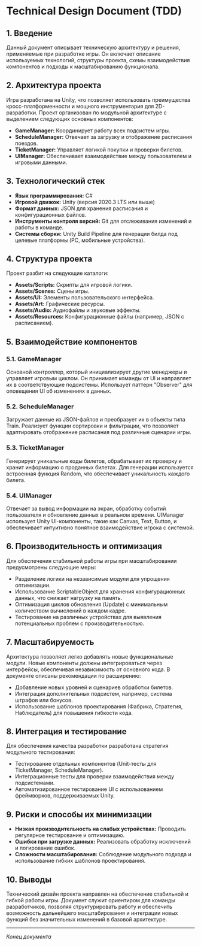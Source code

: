 # Technical Design Document (TDD)

## 1. Введение
Данный документ описывает техническую архитектуру и решения, применяемые при разработке игры. Он включает описание используемых технологий, структуры проекта, схемы взаимодействия компонентов и подходы к масштабированию функционала.

## 2. Архитектура проекта
Игра разработана на Unity, что позволяет использовать преимущества кросс-платформенности и мощного инструментария для 2D-разработки. Проект организован по модульной архитектуре с выделением следующих основных компонентов:
- **GameManager:** Координирует работу всех подсистем игры.
- **ScheduleManager:** Отвечает за загрузку и отображение расписания поездов.
- **TicketManager:** Управляет логикой покупки и проверки билетов.
- **UIManager:** Обеспечивает взаимодействие между пользователем и игровыми данными.

## 3. Технологический стек
- **Язык программирования:** C#
- **Игровой движок:** Unity (версия 2020.3 LTS или выше)
- **Формат данных:** JSON для хранения расписания и конфигурационных файлов.
- **Инструменты контроля версий:** Git для отслеживания изменений и работы в команде.
- **Системы сборки:** Unity Build Pipeline для генерации билда под целевые платформы (PC, мобильные устройства).

## 4. Структура проекта
Проект разбит на следующие каталоги:
- **Assets/Scripts:** Скрипты для игровой логики.
- **Assets/Scenes:** Сцены игры.
- **Assets/UI:** Элементы пользовательского интерфейса.
- **Assets/Art:** Графические ресурсы.
- **Assets/Audio:** Аудиофайлы и звуковые эффекты.
- **Assets/Resources:** Конфигурационные файлы (например, JSON с расписанием).

## 5. Взаимодействие компонентов
### 5.1. GameManager
Основной контроллер, который инициализирует другие менеджеры и управляет игровым циклом. Он принимает команды от UI и направляет их в соответствующие подсистемы. Использует паттерн "Observer" для оповещения UI об изменениях в данных.

### 5.2. ScheduleManager
Загружает данные из JSON-файлов и преобразует их в объекты типа Train. Реализует функции сортировки и фильтрации, что позволяет адаптировать отображение расписания под различные сценарии игры.

### 5.3. TicketManager
Генерирует уникальные коды билетов, обрабатывает их проверку и хранит информацию о проданных билетах. Для генерации используется встроенная функция Random, что обеспечивает уникальность каждого билета.

### 5.4. UIManager
Отвечает за вывод информации на экран, обработку событий пользователя и обновление данных в реальном времени. UIManager использует Unity UI-компоненты, такие как Canvas, Text, Button, и обеспечивает интуитивно понятное взаимодействие игрока с системой.

## 6. Производительность и оптимизация
Для обеспечения стабильной работы игры при масштабировании предусмотрены следующие меры:
- Разделение логики на независимые модули для упрощения оптимизации.
- Использование ScriptableObject для хранения конфигурационных данных, что снижает нагрузку на память.
- Оптимизация циклов обновления (Update) с минимальным количеством вычислений в каждом кадре.
- Тестирование на различных устройствах для выявления потенциальных проблем с производительностью.

## 7. Масштабируемость
Архитектура позволяет легко добавлять новые функциональные модули. Новые компоненты должны интегрироваться через интерфейсы, обеспечивая независимость от основного кода. В документе описаны рекомендации по расширению:
- Добавление новых уровней и сценариев обработки билетов.
- Интеграция дополнительных подсистем, например, система штрафов или бонусов.
- Использование шаблонов проектирования (Фабрика, Стратегия, Наблюдатель) для повышения гибкости кода.

## 8. Интеграция и тестирование
Для обеспечения качества разработки разработана стратегия модульного тестирования:
- Тестирование отдельных компонентов (Unit-тесты для TicketManager, ScheduleManager).
- Интеграционные тесты для проверки взаимодействия между подсистемами.
- Автоматизированное тестирование UI с использованием фреймворков, поддерживаемых Unity.

## 9. Риски и способы их минимизации
- **Низкая производительность на слабых устройствах:** Проводить регулярное тестирование и оптимизацию.
- **Ошибки при загрузке данных:** Реализовать обработку исключений и логирование ошибок.
- **Сложности масштабирования:** Соблюдение модульного подхода и использование гибких шаблонов проектирования.

## 10. Выводы
Технический дизайн проекта направлен на обеспечение стабильной и гибкой работы игры. Документ служит ориентиром для команды разработчиков, позволяя структурировать работу и обеспечить возможность дальнейшего масштабирования и интеграции новых функций без значительных изменений в базовой архитектуре.

---

*Конец документа*
